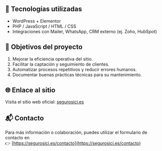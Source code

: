 
## 🧰 Tecnologías utilizadas

- WordPress + Elementor
- PHP / JavaScript / HTML / CSS
- Integraciones con Mailer, WhatsApp, CRM externo (ej. Zoho, HubSpot)

## 🚀 Objetivos del proyecto

1. Mejorar la eficiencia operativa del sitio.
2. Facilitar la captación y seguimiento de clientes.
3. Automatizar procesos repetitivos y reducir errores humanos.
4. Documentar buenas prácticas técnicas para su mantenimiento.

## 🌐 Enlace al sitio

Visita el sitio web oficial: [segurosici.es](https://segurosici.es/)

## 📬 Contacto

Para más información o colaboración, puedes utilizar el formulario de contacto en  
👉 [https://segurosici.es/contacto](https://segurosici.es/contacto)




